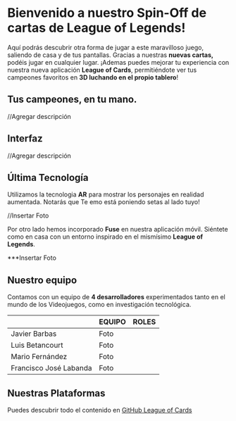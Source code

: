 ﻿# Bienvenido a nuestro Spin-Off de cartas de League of Legends!

Aquí podrás descubrir otra forma de jugar a este maravilloso juego, saliendo de casa y de tus pantallas. Gracias a nuestras **nuevas cartas,** podéis jugar en cualquier lugar.
¡Ademas puedes mejorar tu experiencia con nuestra nueva aplicación **League of Cards**, permitiéndote ver tus campeones favoritos en **3D luchando en el propio tablero**!

## Tus campeones, en tu mano.


//Agregar descripción

## Interfaz

//Agregar descripción


## Última Tecnología

Utilizamos la tecnologia **AR** para mostrar los personajes en realidad aumentada. Notarás que Te emo está poniendo setas al lado tuyo!

 //Insertar Foto
 
Por otro lado hemos incorporado **Fuse** en nuestra aplicación móvil. Siéntete como en casa con un entorno inspirado en el mismísimo **League of Legends**.

***Insertar Foto

## Nuestro equipo

Contamos con un equipo de **4 desarrolladores** experimentados tanto en el mundo de los Videojuegos, como en investigación tecnológica. 

|                |EQUIPO                          |ROLES                        |
|----------------|-------------------------------|-----------------------------|
|Javier Barbas|Foto            |            |
|Luis Betancourt         | Foto            |            |
|Mario Fernández         | Foto|             |
|Francisco José Labanda  | Foto|                |

## Nuestras Plataformas

Puedes descubrir todo el contenido en [GitHub League of Cards](https://github.com/marferfer/SpinOff-LoL/)

